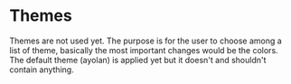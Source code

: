 # Themes

Themes are not used yet. The purpose is for the user to choose among a list of theme, basically the most important changes would be the colors.
The default theme (ayolan) is applied yet but it doesn't and shouldn't contain anything.